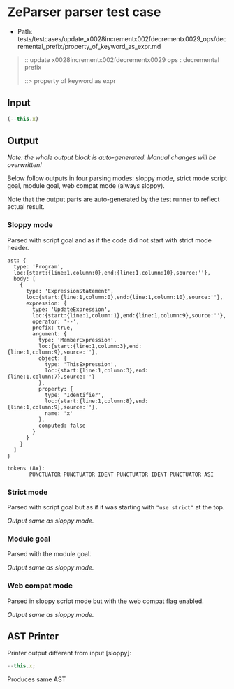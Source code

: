 # ZeParser parser test case

- Path: tests/testcases/update_x0028incrementx002fdecrementx0029_ops/decremental_prefix/property_of_keyword_as_expr.md

> :: update x0028incrementx002fdecrementx0029 ops : decremental prefix
>
> ::> property of keyword as expr

## Input

`````js
(--this.x)
`````

## Output

_Note: the whole output block is auto-generated. Manual changes will be overwritten!_

Below follow outputs in four parsing modes: sloppy mode, strict mode script goal, module goal, web compat mode (always sloppy).

Note that the output parts are auto-generated by the test runner to reflect actual result.

### Sloppy mode

Parsed with script goal and as if the code did not start with strict mode header.

`````
ast: {
  type: 'Program',
  loc:{start:{line:1,column:0},end:{line:1,column:10},source:''},
  body: [
    {
      type: 'ExpressionStatement',
      loc:{start:{line:1,column:0},end:{line:1,column:10},source:''},
      expression: {
        type: 'UpdateExpression',
        loc:{start:{line:1,column:1},end:{line:1,column:9},source:''},
        operator: '--',
        prefix: true,
        argument: {
          type: 'MemberExpression',
          loc:{start:{line:1,column:3},end:{line:1,column:9},source:''},
          object: {
            type: 'ThisExpression',
            loc:{start:{line:1,column:3},end:{line:1,column:7},source:''}
          },
          property: {
            type: 'Identifier',
            loc:{start:{line:1,column:8},end:{line:1,column:9},source:''},
            name: 'x'
          },
          computed: false
        }
      }
    }
  ]
}

tokens (8x):
       PUNCTUATOR PUNCTUATOR IDENT PUNCTUATOR IDENT PUNCTUATOR ASI
`````

### Strict mode

Parsed with script goal but as if it was starting with `"use strict"` at the top.

_Output same as sloppy mode._

### Module goal

Parsed with the module goal.

_Output same as sloppy mode._

### Web compat mode

Parsed in sloppy script mode but with the web compat flag enabled.

_Output same as sloppy mode._

## AST Printer

Printer output different from input [sloppy]:

````js
--this.x;
````

Produces same AST
